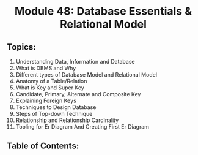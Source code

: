 <h1 align='center'>Module 48: Database Essentials & Relational Model</h1>

## Topics:

1. Understanding Data, Information and Database
2. What is DBMS and Why
3. Different types of Database Model and Relational Model
4. Anatomy of a Table/Relation
5. What is Key and Super Key
6. Candidate, Primary, Alternate and Composite Key
7. Explaining Foreign Keys
8. Techniques to Design Database
9. Steps of Top-down Technique
10. Relationship and Relationship Cardinality
11. Tooling for Er Diagram And Creating First Er Diagram

## Table of Contents:
